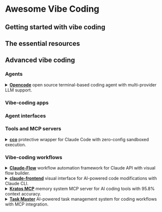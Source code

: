 # Awesome Vibe Coding

## Getting started with vibe coding

## The essential resources

## Advanced vibe coding

### Agents

<details>
  <summary><strong><a href="https://opencode.ai/">Opencode</a></strong> open source terminal-based coding agent with multi-provider LLM support.</summary>

  <blockquote>Opencode supports 75+ LLM providers and integrates with IDEs including Cursor and VS Code, enabling flexible model subscriptions for terminal-based development workflows.</blockquote>
</details>

### Vibe-coding apps

### Agent interfaces

### Tools and MCP servers

<details>
<summary><strong><a href="https://github.com/nikvdp/cco">cco</a></strong> protective wrapper for Claude Code with zero-config sandboxed execution.</summary>

<blockquote>cco provides automatic sandboxing for Claude Code using native OS tools or Docker fallback, enabling secure isolated interactions while maintaining seamless user experience and preserving project context across platforms.</blockquote>
</details>

### Vibe-coding workflows

<details>
  <summary><strong><a href="https://github.com/ruvnet/claude-flow">Claude-Flow</a></strong> workflow automation framework for Claude API with visual flow builder.</summary>

  <blockquote>Claude-Flow enables natural language control of multi-step workflows using Claude API, providing flow-based programming capabilities for chaining tools and actions through visual interfaces or configuration files with self-hosted deployment options.</blockquote>
</details>

<details>
<summary><a href="https://github.com/tobias-schuemann/claude-frontend"><strong>claude-frontend</strong></a> visual interface for AI-powered code modifications with Claude CLI.</summary>
<blockquote>claude-frontend provides a browser widget that allows developers to select webpage elements and send them to Claude for instant code modifications, supporting multiple frameworks including Next.js, Vite, React, and Vue in local development environments.</blockquote>
</details>

<details>
<summary><strong><a href="https://github.com/ceorkm/kratos-mcp">Kratos MCP</a></strong> memory system MCP server for AI coding tools with 95.8% context accuracy.</summary>

<blockquote>Kratos MCP provides persistent memory for AI coding tools using a Four Pillars Framework with SQLite storage, ensuring AI maintains project context across sessions with sub-10ms retrieval times and automatic project isolation.</blockquote>
</details>

<details>
<summary><a href="https://www.task-master.dev/"><strong>Task Master</strong></a> AI-powered task management system for coding workflows with MCP integration.</summary>
<blockquote>Task Master breaks down complex projects into manageable tasks, integrates with editors like Cursor and VS Code through MCP, and supports multiple AI providers to enhance development productivity without requiring API keys for Claude Code CLI usage.</blockquote>
</details>
